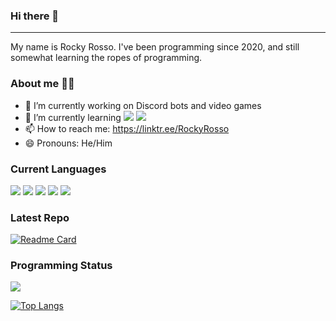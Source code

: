 ### Hi there 👋
----
My name is Rocky Rosso. I've been programming since 2020, and still somewhat learning the ropes of programming.

### About me 🧑‍💻
- 🔭 I’m currently working on Discord bots and video games
- 🌱 I’m currently learning ![](https://img.shields.io/badge/-GDScript-informational?style=flat&logo=godot-engine&logoColor=white&color=478CBF) ![](https://img.shields.io/badge/-Javascript-informational?style=flat&logo=javascript&logoColor=white&color=F7DF1E)
- 📫 How to reach me: https://linktr.ee/RockyRosso
- 😄 Pronouns: He/Him

### Current Languages

![](https://img.shields.io/badge/-Javascript-informational?style=flat&logo=javascript&logoColor=white&color=F7DF1E)
![](https://img.shields.io/badge/-GDScript-informational?style=flat&logo=godot-engine&logoColor=white&color=478CBF)
![](https://img.shields.io/badge/-Python-informational?style=flat&logo=python&logoColor=white&color=3776AB)
![](https://img.shields.io/badge/-CS-informational?style=flat&logo=c-sharp&logoColor=white&color=239120)
![](https://img.shields.io/badge/-Lua-informational?style=flat&logo=lua&logoColor=white&color=2C2D72)

### Latest Repo

[![Readme Card](https://github-readme-stats.vercel.app/api/pin/?username=RockyRosso&repo=Placement-System&theme=ayu-mirage)](https://github.com/anuraghazra/github-readme-stats)

### Programming Status

![](https://img.shields.io/badge/-Moderate-informational?style=flat&color=ffd414)

[![Top Langs](https://github-readme-stats.vercel.app/api/top-langs/?username=RockyRosso&layout=compact&theme=ayu-mirage)](https://github.com/anuraghazra/github-readme-stats)
